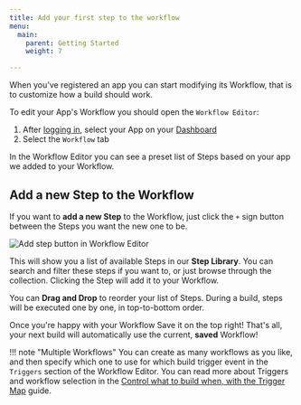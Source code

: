```yaml
---
title: Add your first step to the workflow
menu:
  main:
    parent: Getting Started
    weight: 7

---
```

When you've registered an app you can start modifying its Workflow,
that is to customize how a build should work.

To edit your App's Workflow you should open the `Workflow Editor`:

1. After [logging in](https://www.bitrise.io), select your App on your [Dashboard](https://www.bitrise.io/dashboard)
2. Select the `Workflow` tab

In the Workflow Editor you can see a preset list of Steps based on your app we added to your Workflow.

## Add a new Step to the Workflow

If you want to **add a new Step** to the Workflow,
just click the `+` sign button between the Steps you want the new one to be.

![Add step button in Workflow Editor](/img/getting-started/add-your-first-step.png)

This will show you a list of available Steps in our __Step Library__.
You can search and filter these steps if you want to, or just browse through the collection.
Clicking the Step will add it to your Workflow.

You can __Drag and Drop__ to reorder your list of Steps. During a build,
steps will be executed one by one, in top-to-bottom order.

Once you're happy with your Workflow Save it on the top right!
That's all, your next build will automatically use the current, __saved__ Workflow!

!!! note "Multiple Workflows"
    You can create as many workflows as you like, and then
    specify which one to use for which build trigger event in the `Triggers` section
    of the Workflow Editor.
    You can read more about Triggers and workflow selection in the
    [Control what to build when, with the Trigger Map](/webhooks/trigger-map/) guide.